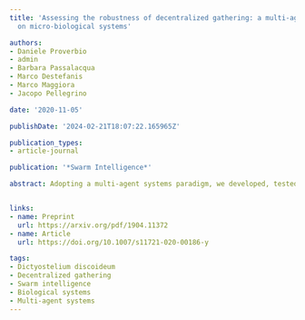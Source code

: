 ```yaml
---
title: 'Assessing the robustness of decentralized gathering: a multi-agent approach
  on micro-biological systems'

authors:
- Daniele Proverbio
- admin
- Barbara Passalacqua
- Marco Destefanis
- Marco Maggiora
- Jacopo Pellegrino

date: '2020-11-05'

publishDate: '2024-02-21T18:07:22.165965Z'

publication_types:
- article-journal

publication: '*Swarm Intelligence*'

abstract: Adopting a multi-agent systems paradigm, we developed, tested and exploited a computational testbed that simulates gathering features of the social amoeba Dictyostelium discoideum. It features a tailored design and implementation to manage discrete simulations with autonomous agents on a microscopic scale, thus focusing on their social behavior and mutual interactions. Hence, we could assess the behavioral conditions under which decentralized gathering could occur. We investigated the dependence of the model dynamics on the main physical variables, namely density and number of amoebas, gaining indications that the process strongly depends on both. This result integrates previous researches, where density is identified as the sole relevant variable. We determined a high-density and high-numerosity region where assuming a scale-free behavior is safe. We also estimated the systematic uncertainties arising from a number of amoebas off the scale-free region, when coping with limited computational resources. Finally, we probed the robustness of the simulated gathering process against both extrinsic and intrinsic noise sources.


links:
- name: Preprint
  url: https://arxiv.org/pdf/1904.11372
- name: Article
  url: https://doi.org/10.1007/s11721-020-00186-y

tags:
- Dictyostelium discoideum
- Decentralized gathering
- Swarm intelligence
- Biological systems
- Multi-agent systems
---
```

